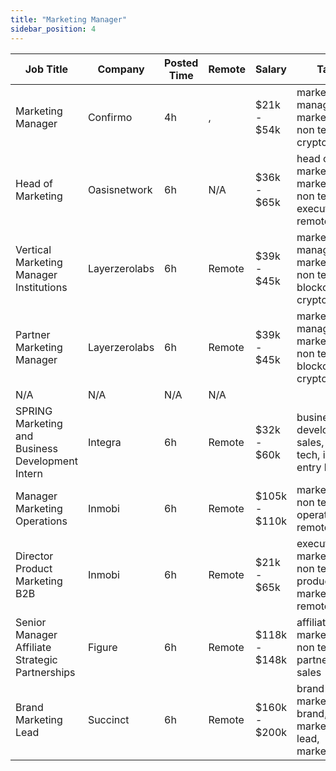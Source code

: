 ```yaml
---
title: "Marketing Manager"
sidebar_position: 4
---
```


| Job Title | Company | Posted Time | Remote | Salary | Tags | Apply Link |
|-----------|---------|-------------|--------|--------|------|------------|
| Marketing Manager | Confirmo | 4h | , | $21k - $54k | marketing manager, marketing, non tech, crypto | [Apply](https://web3.career/marketing-manager-confirmo/109203) |
| Head of Marketing | Oasisnetwork | 6h | N/A | $36k - $65k | head of marketing, marketing, non tech, executive, remote | [Apply](https://web3.career/head-of-marketing-oasisnetwork/73767) |
| Vertical Marketing Manager Institutions | Layerzerolabs | 6h | Remote | $39k - $45k | marketing manager, marketing, non tech, blockchain, crypto | [Apply](https://web3.career/vertical-marketing-manager-institutions-layerzerolabs/109183) |
| Partner Marketing Manager | Layerzerolabs | 6h | Remote | $39k - $45k | marketing manager, marketing, non tech, blockchain, crypto | [Apply](https://web3.career/partner-marketing-manager-layerzerolabs/109182) |
| N/A | N/A | N/A | N/A |  |  | [Apply](https://web3.career/metana) |
| SPRING Marketing and Business Development Intern | Integra | 6h | Remote | $32k - $60k | business development, sales, non tech, intern, entry level | [Apply](https://web3.career/spring-marketing-and-business-development-intern-integra/109179) |
| Manager Marketing Operations | Inmobi | 6h | Remote | $105k - $110k | marketing, non tech, operations, remote | [Apply](https://web3.career/manager-marketing-operations-inmobi/99742) |
| Director Product Marketing B2B | Inmobi | 6h | Remote | $21k - $65k | executive, marketing, non tech, product marketing, remote | [Apply](https://web3.career/director-product-marketing-b2b-inmobi/109175) |
| Senior Manager Affiliate Strategic Partnerships | Figure | 6h | Remote | $118k - $148k | affiliate, marketing, non tech, partnership, sales | [Apply](https://web3.career/senior-manager-affiliate-strategic-partnerships-figure/106731) |
| Brand Marketing Lead | Succinct | 6h | Remote | $160k - $200k | brand marketing, brand, lead, marketing lead, marketing | [Apply](https://web3.career/brand-marketing-lead-succinct/109166) |
